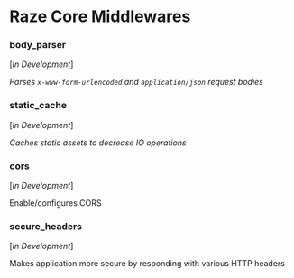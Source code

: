 # Raze Core Middlewares

### body_parser

[*In Development*]

*Parses `x-www-form-urlencoded` and `application/json` request bodies*

### static_cache

[*In Development*]

*Caches static assets to decrease IO operations*

### cors

[*In Development*]

Enable/configures CORS

### secure_headers

[*In Development*]

Makes application more secure by responding with various HTTP headers
